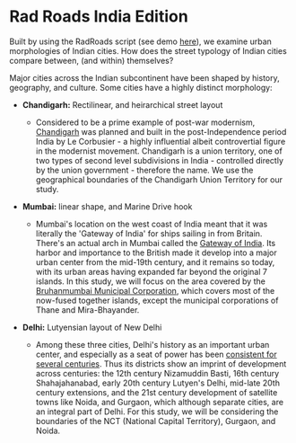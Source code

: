 # Rad Roads India Edition

Built by using the RadRoads script (see demo [here](https://github.com/argo-marketplace/RadRoads/blob/master/notebooks/demo_radroads.ipynb)), we examine urban morphologies of Indian cities. How does the street typology of Indian cities compare between, (and within) themselves?

Major cities across the Indian subcontinent have been shaped by history, geography, and culture. Some cities have a highly distinct morphology:

* **Chandigarh:** Rectilinear, and heirarchical street layout
  + Considered to be a prime example of post-war modernism, [Chandigarh](https://www.openstreetmap.org/relation/9552697#map=13/30.7300/76.7769) was planned and built in the post-Independence period India by Le Corbusier - a highly influential albeit controvertial figure in the modernist movement. Chandigarh is a union territory, one of two types of second level subdivisions in India - controlled directly by the union government - therefore the name. We use the geographical boundaries of the Chandigarh Union Territory for our study.

* **Mumbai:** linear shape, and Marine Drive hook
    + Mumbai's location on the west coast of India meant that it was literally the 'Gateway of India' for ships sailing in from Britain. There's an actual arch in Mumbai called the [Gateway of India](https://en.wikipedia.org/wiki/Gateway_of_India). Its harbor and importance to the British made it develop into a major urban center from the mid-19th century, and it remains so today, with its urban areas having expanded far beyond the original 7 islands. In this study, we will focus on the area covered by the [Bruhanmumbai Municipal Corporation](https://www.openstreetmap.org/relation/7888990#map=11/19.0803/72.8854), which covers most of the now-fused together islands, except the municipal corporations of Thane and Mira-Bhayander. 
  
* **Delhi:** Lutyensian layout of New Delhi
  + Among these three cities, Delhi's history as an important urban center, and especially as a seat of power has been [consistent for several centuries](https://en.wikipedia.org/wiki/History_of_Delhi). Thus its districts show an imprint of development across centuries: the 12th century Nizamuddin Basti, 16th century Shahajahanabad, early 20th century Lutyen's Delhi, mid-late 20th century extensions, and the 21st century development of satellite towns like Noida, and Gurgaon, which although separate cities, are an integral part of Delhi. For this study, we will be considering the boundaries of the NCT (National Capital Territory), Gurgaon, and Noida.
